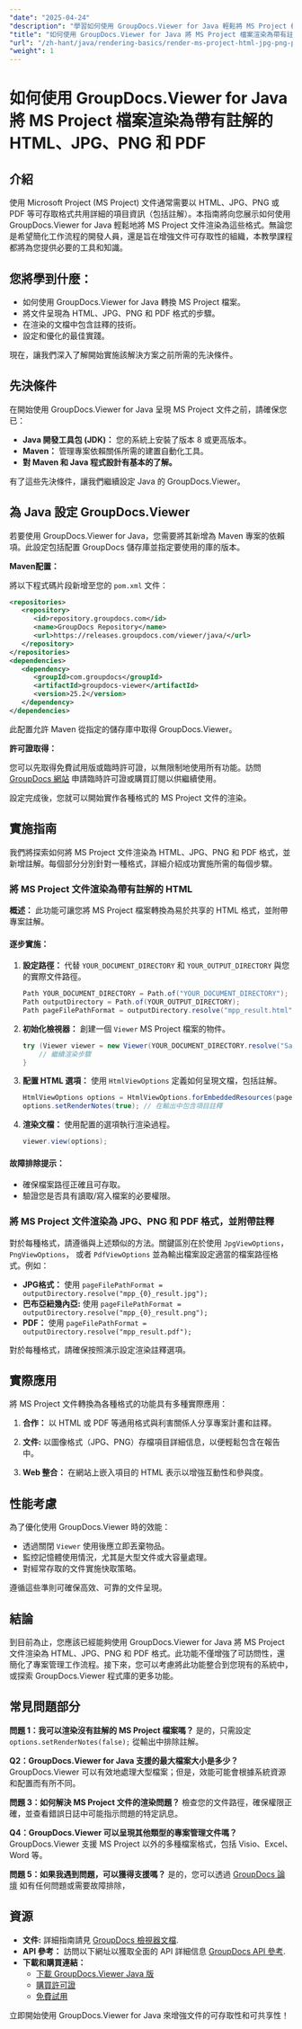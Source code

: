 ```yaml
---
"date": "2025-04-24"
"description": "學習如何使用 GroupDocs.Viewer for Java 輕鬆將 MS Project 檔案渲染為 HTML、JPG、PNG 和 PDF 等各種格式。添加註釋，增強項目可訪問性。"
"title": "如何使用 GroupDocs.Viewer for Java 將 MS Project 檔案渲染為帶有註解的 HTML、JPG、PNG 和 PDF"
"url": "/zh-hant/java/rendering-basics/render-ms-project-html-jpg-png-pdf-notes-groupdocs-java/"
"weight": 1
---
```


# 如何使用 GroupDocs.Viewer for Java 將 MS Project 檔案渲染為帶有註解的 HTML、JPG、PNG 和 PDF

## 介紹

使用 Microsoft Project (MS Project) 文件通常需要以 HTML、JPG、PNG 或 PDF 等可存取格式共用詳細的項目資訊（包括註解）。本指南將向您展示如何使用 GroupDocs.Viewer for Java 輕鬆地將 MS Project 文件渲染為這些格式。無論您是希望簡化工作流程的開發人員，還是旨在增強文件可存取性的組織，本教學課程都將為您提供必要的工具和知識。

## 您將學到什麼：
- 如何使用 GroupDocs.Viewer for Java 轉換 MS Project 檔案。
- 將文件呈現為 HTML、JPG、PNG 和 PDF 格式的步驟。
- 在渲染的文檔中包含註釋的技術。
- 設定和優化的最佳實踐。

現在，讓我們深入了解開始實施該解決方案之前所需的先決條件。

## 先決條件

在開始使用 GroupDocs.Viewer for Java 呈現 MS Project 文件之前，請確保您已：

- **Java 開發工具包 (JDK)：** 您的系統上安裝了版本 8 或更高版本。
- **Maven：** 管理專案依賴關係所需的建置自動化工具。
- **對 Maven 和 Java 程式設計有基本的了解。**

有了這些先決條件，讓我們繼續設定 Java 的 GroupDocs.Viewer。

## 為 Java 設定 GroupDocs.Viewer

若要使用 GroupDocs.Viewer for Java，您需要將其新增為 Maven 專案的依賴項。此設定包括配置 GroupDocs 儲存庫並指定要使用的庫的版本。

**Maven配置：**

將以下程式碼片段新增至您的 `pom.xml` 文件：

```xml
<repositories>
   <repository>
      <id>repository.groupdocs.com</id>
      <name>GroupDocs Repository</name>
      <url>https://releases.groupdocs.com/viewer/java/</url>
   </repository>
</repositories>
<dependencies>
   <dependency>
      <groupId>com.groupdocs</groupId>
      <artifactId>groupdocs-viewer</artifactId>
      <version>25.2</version>
   </dependency>
</dependencies>
```

此配置允許 Maven 從指定的儲存庫中取得 GroupDocs.Viewer。

**許可證取得：**

您可以先取得免費試用版或臨時許可證，以無限制地使用所有功能。訪問 [GroupDocs 網站](https://purchase.groupdocs.com/temporary-license/) 申請臨時許可證或購買訂閱以供繼續使用。

設定完成後，您就可以開始實作各種格式的 MS Project 文件的渲染。

## 實施指南

我們將探索如何將 MS Project 文件渲染為 HTML、JPG、PNG 和 PDF 格式，並新增註解。每個部分分別針對一種格式，詳細介紹成功實施所需的每個步驟。

### 將 MS Project 文件渲染為帶有註解的 HTML

**概述：**
此功能可讓您將 MS Project 檔案轉換為易於共享的 HTML 格式，並附帶專案註解。

#### 逐步實施：
1. **設定路徑：**
   代替 `YOUR_DOCUMENT_DIRECTORY` 和 `YOUR_OUTPUT_DIRECTORY` 與您的實際文件路徑。

   ```java
   Path YOUR_DOCUMENT_DIRECTORY = Path.of("YOUR_DOCUMENT_DIRECTORY");
   Path outputDirectory = Path.of(YOUR_OUTPUT_DIRECTORY);
   Path pageFilePathFormat = outputDirectory.resolve("mpp_result.html");
   ```

2. **初始化檢視器：**
   創建一個 `Viewer` MS Project 檔案的物件。

   ```java
   try (Viewer viewer = new Viewer(YOUR_DOCUMENT_DIRECTORY.resolve("Sample_MPP.mpp"))) {
       // 繼續渲染步驟
   }
   ```

3. **配置 HTML 選項：**
   使用 `HtmlViewOptions` 定義如何呈現文檔，包括註解。

   ```java
   HtmlViewOptions options = HtmlViewOptions.forEmbeddedResources(pageFilePathFormat);
   options.setRenderNotes(true); // 在輸出中包含項目註釋
   ```

4. **渲染文檔：**
   使用配置的選項執行渲染過程。

   ```java
   viewer.view(options);
   ```

#### 故障排除提示：
- 確保檔案路徑正確且可存取。
- 驗證您是否具有讀取/寫入檔案的必要權限。

### 將 MS Project 文件渲染為 JPG、PNG 和 PDF 格式，並附帶註釋

對於每種格式，請遵循與上述類似的方法。關鍵區別在於使用 `JpgViewOptions`， `PngViewOptions`， 或者 `PdfViewOptions` 並為輸出檔案設定適當的檔案路徑格式。例如：

- **JPG格式：** 使用 `pageFilePathFormat = outputDirectory.resolve("mpp_{0}_result.jpg");`
- **巴布亞紐幾內亞:** 使用 `pageFilePathFormat = outputDirectory.resolve("mpp_{0}_result.png");`
- **PDF：** 使用 `pageFilePathFormat = outputDirectory.resolve("mpp_result.pdf");`

對於每種格式，請確保按照演示設定渲染註釋選項。

## 實際應用

將 MS Project 文件轉換為各種格式的功能具有多種實際應用：
1. **合作：**
   以 HTML 或 PDF 等通用格式與利害關係人分享專案計畫和註釋。
   
2. **文件:**
   以圖像格式（JPG、PNG）存檔項目詳細信息，以便輕鬆包含在報告中。

3. **Web 整合：**
   在網站上嵌入項目的 HTML 表示以增強互動性和參與度。

## 性能考慮

為了優化使用 GroupDocs.Viewer 時的效能：
- 透過關閉 `Viewer` 使用後應立即丟棄物品。
- 監控記憶體使用情況，尤其是大型文件或大容量處理。
- 對經常存取的文件實施快取策略。

遵循這些準則可確保高效、可靠的文件呈現。

## 結論

到目前為止，您應該已經能夠使用 GroupDocs.Viewer for Java 將 MS Project 文件渲染為 HTML、JPG、PNG 和 PDF 格式。此功能不僅增強了可訪問性，還簡化了專案管理工作流程。接下來，您可以考慮將此功能整合到您現有的系統中，或探索 GroupDocs.Viewer 程式庫的更多功能。

## 常見問題部分

**問題 1：我可以渲染沒有註解的 MS Project 檔案嗎？**
是的，只需設定 `options.setRenderNotes(false);` 從輸出中排除註解。

**Q2：GroupDocs.Viewer for Java 支援的最大檔案大小是多少？**
GroupDocs.Viewer 可以有效地處理大型檔案；但是，效能可能會根據系統資源和配置而有所不同。

**問題 3：如何解決 MS Project 文件的渲染問題？**
檢查您的文件路徑，確保權限正確，並查看錯誤日誌中可能指示問題的特定訊息。

**Q4：GroupDocs.Viewer 可以呈現其他類型的專案管理文件嗎？**
GroupDocs.Viewer 支援 MS Project 以外的多種檔案格式，包括 Visio、Excel、Word 等。

**問題 5：如果我遇到問題，可以獲得支援嗎？**
是的，您可以透過 [GroupDocs 論壇](https://forum.groupdocs.com/c/viewer/9) 如有任何問題或需要故障排除，

## 資源

- **文件:** 詳細指南請見 [GroupDocs 檢視器文檔](https://docs。groupdocs.com/viewer/java/).
- **API 參考：** 訪問以下網址以獲取全面的 API 詳細信息 [GroupDocs API 參考](https://reference。groupdocs.com/viewer/java/).
- **下載和購買連結：**
  - [下載 GroupDocs.Viewer Java 版](https://releases.groupdocs.com/viewer/java/)
  - [購買許可證](https://purchase.groupdocs.com/buy)
  - [免費試用](https://releases.groupdocs.com/viewer/java/)

立即開始使用 GroupDocs.Viewer for Java 來增強文件的可存取性和可共享性！